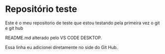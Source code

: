 # Repositório teste
 Este é o meu repositorio de teste que estou testando pela primeira vez o git e git hub

README.md alterado pelo VS CODE DESKTOP.

Essa linha eu adicionei diretamente no side do Git Hub.
